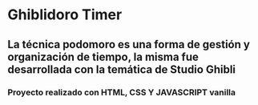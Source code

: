 <h1> Ghiblidoro Timer </h1>

<h2> La técnica podomoro es una forma de gestión y organización de tiempo, la misma fue desarrollada con la temática de Studio Ghibli </h2>

<h3> Proyecto realizado con HTML, CSS Y JAVASCRIPT vanilla </h3>
